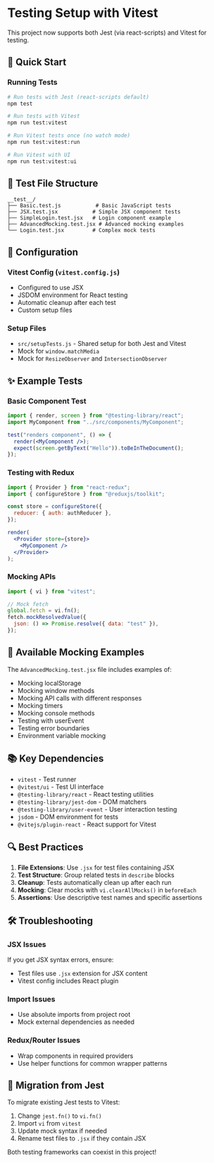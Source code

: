 # Testing Setup with Vitest

This project now supports both Jest (via react-scripts) and Vitest for testing.

## 🚀 Quick Start

### Running Tests

```bash
# Run tests with Jest (react-scripts default)
npm test

# Run tests with Vitest
npm run test:vitest

# Run Vitest tests once (no watch mode)
npm run test:vitest:run

# Run Vitest with UI
npm run test:vitest:ui
```

## 📁 Test File Structure

```
__test__/
├── Basic.test.js           # Basic JavaScript tests
├── JSX.test.jsx           # Simple JSX component tests
├── SimpleLogin.test.jsx   # Login component example
├── AdvancedMocking.test.jsx # Advanced mocking examples
└── Login.test.jsx         # Complex mock tests
```

## 🔧 Configuration

### Vitest Config (`vitest.config.js`)

- Configured to use JSX
- JSDOM environment for React testing
- Automatic cleanup after each test
- Custom setup files

### Setup Files

- `src/setupTests.js` - Shared setup for both Jest and Vitest
- Mock for `window.matchMedia`
- Mock for `ResizeObserver` and `IntersectionObserver`

## ✨ Example Tests

### Basic Component Test

```jsx
import { render, screen } from "@testing-library/react";
import MyComponent from "../src/components/MyComponent";

test("renders component", () => {
  render(<MyComponent />);
  expect(screen.getByText("Hello")).toBeInTheDocument();
});
```

### Testing with Redux

```jsx
import { Provider } from "react-redux";
import { configureStore } from "@reduxjs/toolkit";

const store = configureStore({
  reducer: { auth: authReducer },
});

render(
  <Provider store={store}>
    <MyComponent />
  </Provider>
);
```

### Mocking APIs

```jsx
import { vi } from "vitest";

// Mock fetch
global.fetch = vi.fn();
fetch.mockResolvedValue({
  json: () => Promise.resolve({ data: "test" }),
});
```

## 🎯 Available Mocking Examples

The `AdvancedMocking.test.jsx` file includes examples of:

- Mocking localStorage
- Mocking window methods
- Mocking API calls with different responses
- Mocking timers
- Mocking console methods
- Testing with userEvent
- Testing error boundaries
- Environment variable mocking

## 📚 Key Dependencies

- `vitest` - Test runner
- `@vitest/ui` - Test UI interface
- `@testing-library/react` - React testing utilities
- `@testing-library/jest-dom` - DOM matchers
- `@testing-library/user-event` - User interaction testing
- `jsdom` - DOM environment for tests
- `@vitejs/plugin-react` - React support for Vitest

## 🔍 Best Practices

1. **File Extensions**: Use `.jsx` for test files containing JSX
2. **Test Structure**: Group related tests in `describe` blocks
3. **Cleanup**: Tests automatically clean up after each run
4. **Mocking**: Clear mocks with `vi.clearAllMocks()` in `beforeEach`
5. **Assertions**: Use descriptive test names and specific assertions

## 🛠️ Troubleshooting

### JSX Issues

If you get JSX syntax errors, ensure:

- Test files use `.jsx` extension for JSX content
- Vitest config includes React plugin

### Import Issues

- Use absolute imports from project root
- Mock external dependencies as needed

### Redux/Router Issues

- Wrap components in required providers
- Use helper functions for common wrapper patterns

## 🔄 Migration from Jest

To migrate existing Jest tests to Vitest:

1. Change `jest.fn()` to `vi.fn()`
2. Import `vi` from `vitest`
3. Update mock syntax if needed
4. Rename test files to `.jsx` if they contain JSX

Both testing frameworks can coexist in this project!
